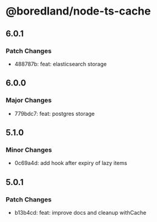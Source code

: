 # @boredland/node-ts-cache

## 6.0.1

### Patch Changes

- 488787b: feat: elasticsearch storage

## 6.0.0

### Major Changes

- 779bdc7: feat: postgres storage

## 5.1.0

### Minor Changes

- 0c69a4d: add hook after expiry of lazy items

## 5.0.1

### Patch Changes

- b13b4cd: feat: improve docs and cleanup withCache
